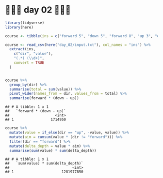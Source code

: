 🎄🎄🎄 day 02 🎄🎄🎄
================

``` r
library(tidyverse)
library(here)

course <- tibble(ins = c("forward 5", "down 5", "forward 8", "up 3", "down 8", "forward 2"))

course <- read_csv(here("day_02/input.txt"), col_names = "ins") %>% 
  extract(ins,
    c("dir", "value"),
    "(.*) (\\d+)",
    convert = TRUE
  )


course %>% 
  group_by(dir) %>% 
  summarise(total = sum(value)) %>% 
  pivot_wider(names_from = dir, values_from = total) %>% 
  summarise(forward * (down - up))
```

    ## # A tibble: 1 x 1
    ##   `forward * (down - up)`
    ##                     <int>
    ## 1                 1714950

``` r
course %>%
  mutate(value = if_else(dir == "up", -value, value)) %>% 
  mutate(aim = cumsum(value * (dir != "forward"))) %>% 
  filter(dir == "forward") %>% 
  mutate(delta_depth = value * aim) %>% 
  summarise(sum(value) * sum(delta_depth))
```

    ## # A tibble: 1 x 1
    ##   `sum(value) * sum(delta_depth)`
    ##                             <int>
    ## 1                      1281977850
